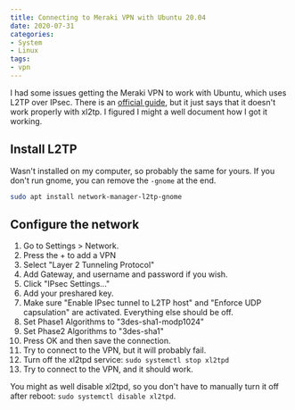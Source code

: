 ```yaml
---
title: Connecting to Meraki VPN with Ubuntu 20.04
date: 2020-07-31
categories:
- System
- Linux
tags:
- vpn
---
```


I had some issues getting the Meraki VPN to work with Ubuntu, which uses L2TP over IPsec. 
There is an [official guide](https://documentation.meraki.com/MX/Client_VPN/Client_VPN_OS_Configuration), but it just says that it doesn't work properly with xl2tp.
I figured I might a well document how I got it working.

## Install L2TP
Wasn't installed on my computer, so probably the same for yours. If you don't run gnome, you can remove the `-gnome` at the end.
```bash
sudo apt install network-manager-l2tp-gnome
```

## Configure the network
1. Go to Settings > Network.
1. Press the + to add a VPN
1. Select "Layer 2 Tunneling Protocol"
1. Add Gateway, and username and password if you wish.
1. Click "IPsec Settings..."
1. Add your preshared key.
1. Make sure "Enable IPsec tunnel to L2TP host" and "Enforce UDP capsulation" are activated. Everything else should be off.
1. Set Phase1 Algorithms to "3des-sha1-modp1024"
1. Set Phase2 Algorithms to "3des-sha1"
1. Press OK and then save the connection.
1. Try to connect to the VPN, but it will probably fail.
1. Turn off the xl2tpd service: `sudo systemctl stop xl2tpd`
1. Try to connect to the VPN, and it should work.

You might as well disable xl2tpd, so you don't have to manually turn it off after reboot: `sudo systemctl disable xl2tpd`.
